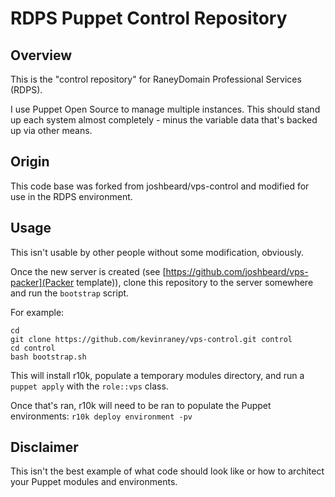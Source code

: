 # RDPS Puppet Control Repository

## Overview

This is the "control repository" for RaneyDomain Professional Services (RDPS).

I use Puppet Open Source to manage multiple instances.  This should stand up
each system almost completely - minus the variable data that's backed up via
other means.

## Origin

This code base was forked from joshbeard/vps-control and modified for use in the RDPS environment.

## Usage

This isn't usable by other people without some modification, obviously.

Once the new server is created (see [https://github.com/joshbeard/vps-packer](Packer template)), clone this repository to the server somewhere and run the `bootstrap` script.

For example:

```shell
cd
git clone https://github.com/kevinraney/vps-control.git control
cd control
bash bootstrap.sh
```

This will install r10k, populate a temporary modules directory, and run a
`puppet apply` with the `role::vps` class.

Once that's ran, r10k will need to be ran to populate the Puppet environments:
`r10k deploy environment -pv`

## Disclaimer

This isn't the best example of what code should look like or how to architect
your Puppet modules and environments.
